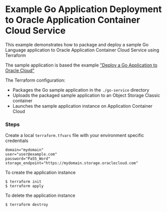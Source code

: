 Example Go Application Deployment to Oracle Application Container Cloud Service
===============================================================================

This example demonstrates how to package and deploy a sample Go Language application to Oracle Application Container Cloud Service using Terraform

The sample application is based the example ["Deploy a Go Application to Oracle Cloud"](http://www.oracle.com/webfolder/technetwork/tutorials/obe/cloud/apaas/go/getting-started-go-accs/getting-started-go-accs.html)

The Terraform configuration:

- Packages the Go sample application in the `./go-service` directory
- Uploads the packaged sample application to an Object Storage Classic container
- Launches the sample application instance on Application Container Cloud

### Steps

Create a local `terraform.tfvars` file with your environment specific credentials

```
domain="mydomain"
user="user@example.com"
password="Pa55_Word"
storage_endpoint="https://mydomain.storage.oraclecloud.com"
```

To create the application instance

```
$ terraform init
$ terraform apply
```

To delete the application instance

```
$ terraform destroy
```
